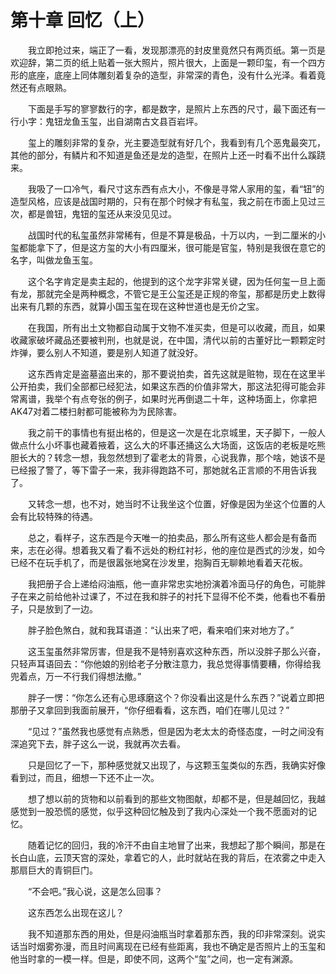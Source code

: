 # 第十章 回忆（上）


　　我立即抢过来，端正了一看，发现那漂亮的封皮里竟然只有两页纸。第一页是欢迎辞，第二页的纸上贴着一张大照片，照片很大，上面是一颗印玺，有一个四方形的底座，底座上同体雕刻着复杂的造型，非常深的青色，没有什么光泽。看着竟然还有点眼熟。

　　下面是手写的寥寥数行的字，都是数字，是照片上东西的尺寸，最下面还有一行小字：鬼钮龙鱼玉玺，出自湖南古文县百岩坪。

　　玺上的雕刻非常的复杂，光主要造型就有好几个，我看到有几个恶鬼最突兀，其他的部分，有鳞片和不知道是鱼还是龙的造型，在照片上还一时看不出什么蹊跷来。

　　我吸了一口冷气，看尺寸这东西有点大小，不像是寻常人家用的玺，看“钮”的造型风格，应该是战国时期的，只有在那个时候才有私玺，我之前在市面上见过三次，都是兽钮，鬼钮的玺还从来没见见过。

　　战国时代的私玺虽然非常稀有，但是不算是极品，十万以内，一到二厘米的小玺都能拿下了，但是这方玺的大小有四厘米，很可能是官玺，特别是我很在意它的名字，叫做龙鱼玉玺。

　　这个名字肯定是卖主起的，他提到的这个龙字非常关键，因为任何玺一旦上面有龙，那就完全是两种概念，不管它是王公玺还是正规的帝玺，那都是历史上数得出来有几颗的东西，就算小国玉玺在现在这种世道也是无价之宝。

　　在我国，所有出土文物都自动属于文物不准买卖，但是可以收藏，而且，如果收藏家破坏藏品还要被判刑，也就是说，在中国，清代以前的古董好比一颗颗定时炸弹，要么别人不知道，要是别人知道了就没好。

　　这东西肯定是盗墓盗出来的，那不要说拍卖，首先这就是赃物，现在在这里半公开拍卖，我们全部都已经犯法，如果这东西的价值非常大，那这法犯得可能会非常离谱，我举个有点夸张的例子，如果时光再倒退二十年，这种场面上，你拿把AK47对着二楼扫射都可能被称为为民除害。

　　我之前干的事情也有挺出格的，但是这一次是在北京城里，天子脚下，一般人做点什么小坏事也藏着掖着，这么大的坏事还捅这么大场面，这饭店的老板是吃熊胆长大的？转念一想，我忽然想到了霍老太的背景，心说我靠，那个啥，她该不是已经报了警了，等下雷子一来，我非得跑路不可，那她就名正言顺的不用告诉我了。

　　又转念一想，也不对，她当时不让我坐这个位置，好像是因为坐这个位置的人会有比较特殊的待遇。

　　总之，看样子，这东西是今天唯一的拍卖品，那么所有这些人都会是有备而来，志在必得。想着我又看了看不远处的粉红衬衫，他的座位是西式的沙发，如今已经不在玩手机了，而是很嚣张地窝在沙发里，抱胸百无聊赖地看着天花板。

　　我把册子合上递给闷油瓶，他一直非常忠实地扮演着冷面马仔的角色，可能胖子在来之前给他补过课了，不过在我和胖子的衬托下显得不伦不类，他看也不看册子，只是放到了一边。

　　胖子脸色煞白，就和我耳语道：“认出来了吧，看来咱们来对地方了。”

　　这玉玺虽然非常厉害，但是我不是特别喜欢这种东西，所以没胖子那么兴奋，只轻声耳语回去：“你他娘的别给老子分散注意力，我总觉得事情要糟，你得给我兜着点，万一不行我们得想法撤。”

　　胖子一愣：“你怎么还有心思琢磨这个？你没看出这是什么东西？”说着立即把那册子又拿回到我面前展开，“你仔细看看，这东西，咱们在哪儿见过？”

　　“见过？”虽然我也感觉有点熟悉，但是因为老太太的奇怪态度，一时之间没有深追究下去，胖子这么一说，我就再次去看。

　　只是回忆了一下，那种感觉就又出现了，与这颗玉玺类似的东西，我确实好像看到过，而且，细想一下还不止一次。

　　想了想以前的货物和以前看到的那些文物图献，却都不是，但是越回忆，我越感觉到一股恐慌的感觉，似乎这种回忆触及到了我内心深处一个我不愿面对的记忆。

　　随着记忆的回归，我的冷汗不由自主地冒了出来，我想起了那个瞬间，那是在长白山底，云顶天宫的深处，拿着它的人，此时就站在我的背后，在浓雾之中走入那扇巨大的青铜巨门。

　　“不会吧。”我心说，这是怎么回事？

　　这东西怎么出现在这儿？

　　我不知道那东西的用处，但是闷油瓶当时拿着那东西，我的印非常深刻。说实话当时烟雾弥漫，而且时间离现在已经有些距离，我也不确定是否照片上的玉玺和他当时拿的一模一样。但是，即使不同，这两个“玺”之间，也一定有渊源。

